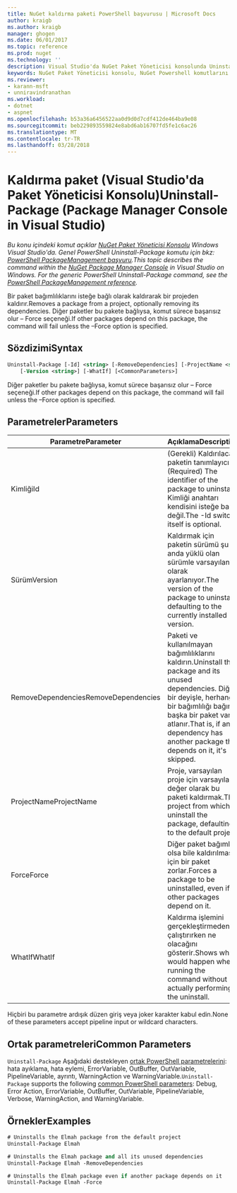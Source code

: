 ```yaml
---
title: NuGet kaldırma paketi PowerShell başvurusu | Microsoft Docs
author: kraigb
ms.author: kraigb
manager: ghogen
ms.date: 06/01/2017
ms.topic: reference
ms.prod: nuget
ms.technology: ''
description: Visual Studio'da NuGet Paket Yöneticisi konsolunda Uninstall-Package PowerShell komut başvurusu.
keywords: NuGet Paket Yöneticisi konsolu, NuGet Powershell komutlarını NuGet Powershell başvurusu, Uninstall-Package
ms.reviewer:
- karann-msft
- unniravindranathan
ms.workload:
- dotnet
- aspnet
ms.openlocfilehash: b53a36a6456522aa0d9d0d7cdf412de464ba9e08
ms.sourcegitcommit: beb229893559824e8abd6ab16707fd5fe1c6ac26
ms.translationtype: MT
ms.contentlocale: tr-TR
ms.lasthandoff: 03/28/2018
---
```

# <a name="uninstall-package-package-manager-console-in-visual-studio"></a><span data-ttu-id="b4ee3-104">Kaldırma paket (Visual Studio'da Paket Yöneticisi Konsolu)</span><span class="sxs-lookup"><span data-stu-id="b4ee3-104">Uninstall-Package (Package Manager Console in Visual Studio)</span></span>

<span data-ttu-id="b4ee3-105">*Bu konu içindeki komut açıklar [NuGet Paket Yöneticisi Konsolu](package-manager-console.md) Windows Visual Studio'da. Genel PowerShell Uninstall-Package komutu için bkz: [PowerShell PackageManagement başvuru](/powershell/module/packagemanagement/?view=powershell-6).*</span><span class="sxs-lookup"><span data-stu-id="b4ee3-105">*This topic describes the command within the [NuGet Package Manager Console](package-manager-console.md) in Visual Studio on Windows. For the generic PowerShell Uninstall-Package command, see the [PowerShell PackageManagement reference](/powershell/module/packagemanagement/?view=powershell-6).*</span></span>

<span data-ttu-id="b4ee3-106">Bir paket bağımlılıklarını isteğe bağlı olarak kaldırarak bir projeden kaldırır.</span><span class="sxs-lookup"><span data-stu-id="b4ee3-106">Removes a package from a project, optionally removing its dependencies.</span></span> <span data-ttu-id="b4ee3-107">Diğer paketler bu pakete bağlıysa, komut sürece başarısız olur – Force seçeneği.</span><span class="sxs-lookup"><span data-stu-id="b4ee3-107">If other packages depend on this package, the command will fail unless the –Force option is specified.</span></span>

## <a name="syntax"></a><span data-ttu-id="b4ee3-108">Sözdizimi</span><span class="sxs-lookup"><span data-stu-id="b4ee3-108">Syntax</span></span>

```ps
Uninstall-Package [-Id] <string> [-RemoveDependencies] [-ProjectName <string>] [-Force]
    [-Version <string>] [-WhatIf] [<CommonParameters>]
```

<span data-ttu-id="b4ee3-109">Diğer paketler bu pakete bağlıysa, komut sürece başarısız olur – Force seçeneği.</span><span class="sxs-lookup"><span data-stu-id="b4ee3-109">If other packages depend on this package, the command will fail unless the –Force option is specified.</span></span>

## <a name="parameters"></a><span data-ttu-id="b4ee3-110">Parametreler</span><span class="sxs-lookup"><span data-stu-id="b4ee3-110">Parameters</span></span>

| <span data-ttu-id="b4ee3-111">Parametre</span><span class="sxs-lookup"><span data-stu-id="b4ee3-111">Parameter</span></span> | <span data-ttu-id="b4ee3-112">Açıklama</span><span class="sxs-lookup"><span data-stu-id="b4ee3-112">Description</span></span> |
| --- | --- |
| <span data-ttu-id="b4ee3-113">Kimliği</span><span class="sxs-lookup"><span data-stu-id="b4ee3-113">Id</span></span> | <span data-ttu-id="b4ee3-114">(Gerekli) Kaldırılacak paketin tanımlayıcısı.</span><span class="sxs-lookup"><span data-stu-id="b4ee3-114">(Required) The identifier of the package to uninstall.</span></span> <span data-ttu-id="b4ee3-115">Kimliği anahtarı kendisini isteğe bağlı değil.</span><span class="sxs-lookup"><span data-stu-id="b4ee3-115">The -Id switch itself is optional.</span></span> |
| <span data-ttu-id="b4ee3-116">Sürüm</span><span class="sxs-lookup"><span data-stu-id="b4ee3-116">Version</span></span> | <span data-ttu-id="b4ee3-117">Kaldırmak için paketin sürümü şu anda yüklü olan sürümle varsayılan olarak ayarlanıyor.</span><span class="sxs-lookup"><span data-stu-id="b4ee3-117">The version of the package to uninstall, defaulting to the currently installed version.</span></span> |
| <span data-ttu-id="b4ee3-118">RemoveDependencies</span><span class="sxs-lookup"><span data-stu-id="b4ee3-118">RemoveDependencies</span></span> | <span data-ttu-id="b4ee3-119">Paketi ve kullanılmayan bağımlılıklarını kaldırın.</span><span class="sxs-lookup"><span data-stu-id="b4ee3-119">Uninstall the package and its unused dependencies.</span></span> <span data-ttu-id="b4ee3-120">Diğer bir deyişle, herhangi bir bağımlılığı bağımlı başka bir paket varsa atlanır.</span><span class="sxs-lookup"><span data-stu-id="b4ee3-120">That is, if any dependency has another package that depends on it, it's skipped.</span></span> |
| <span data-ttu-id="b4ee3-121">ProjectName</span><span class="sxs-lookup"><span data-stu-id="b4ee3-121">ProjectName</span></span> | <span data-ttu-id="b4ee3-122">Proje, varsayılan proje için varsayılan değer olarak bu paketi kaldırmak.</span><span class="sxs-lookup"><span data-stu-id="b4ee3-122">The project from which to uninstall the package, defaulting to the default project.</span></span> |
| <span data-ttu-id="b4ee3-123">Force</span><span class="sxs-lookup"><span data-stu-id="b4ee3-123">Force</span></span> | <span data-ttu-id="b4ee3-124">Diğer paket bağımlı olsa bile kaldırılması için bir paket zorlar.</span><span class="sxs-lookup"><span data-stu-id="b4ee3-124">Forces a package to be uninstalled, even if other packages depend on it.</span></span> |
| <span data-ttu-id="b4ee3-125">WhatIf</span><span class="sxs-lookup"><span data-stu-id="b4ee3-125">WhatIf</span></span> | <span data-ttu-id="b4ee3-126">Kaldırma işlemini gerçekleştirmeden çalıştırırken ne olacağını gösterir.</span><span class="sxs-lookup"><span data-stu-id="b4ee3-126">Shows what would happen when running the command without actually performing the uninstall.</span></span> |

<span data-ttu-id="b4ee3-127">Hiçbiri bu parametre ardışık düzen giriş veya joker karakter kabul edin.</span><span class="sxs-lookup"><span data-stu-id="b4ee3-127">None of these parameters accept pipeline input or wildcard characters.</span></span>

## <a name="common-parameters"></a><span data-ttu-id="b4ee3-128">Ortak parametreleri</span><span class="sxs-lookup"><span data-stu-id="b4ee3-128">Common Parameters</span></span>

<span data-ttu-id="b4ee3-129">`Uninstall-Package` Aşağıdaki destekleyen [ortak PowerShell parametrelerini](http://go.microsoft.com/fwlink/?LinkID=113216): hata ayıklama, hata eylemi, ErrorVariable, OutBuffer, OutVariable, PipelineVariable, ayrıntı, WarningAction ve WarningVariable.</span><span class="sxs-lookup"><span data-stu-id="b4ee3-129">`Uninstall-Package` supports the following [common PowerShell parameters](http://go.microsoft.com/fwlink/?LinkID=113216): Debug, Error Action, ErrorVariable, OutBuffer, OutVariable, PipelineVariable, Verbose, WarningAction, and WarningVariable.</span></span>

## <a name="examples"></a><span data-ttu-id="b4ee3-130">Örnekler</span><span class="sxs-lookup"><span data-stu-id="b4ee3-130">Examples</span></span>

```ps
# Uninstalls the Elmah package from the default project
Uninstall-Package Elmah

# Uninstalls the Elmah package and all its unused dependencies
Uninstall-Package Elmah -RemoveDependencies 

# Uninstalls the Elmah package even if another package depends on it
Uninstall-Package Elmah -Force
```
